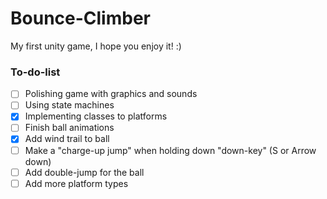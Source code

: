 # Bounce-Climber
My first unity game, I hope you enjoy it! :)



### To-do-list

- [ ] Polishing game with graphics and sounds
- [ ] Using state machines
- [x] Implementing classes to platforms
- [ ] Finish ball animations
- [x] Add wind trail to ball
- [ ] Make a "charge-up jump" when holding down "down-key" (S or Arrow down)
- [ ] Add double-jump for the ball
- [ ] Add more platform types